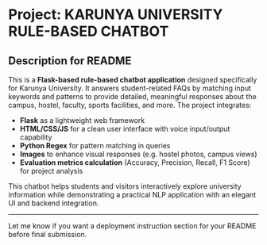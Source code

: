 # Project: KARUNYA UNIVERSITY RULE-BASED CHATBOT

## Description for README

This is a **Flask-based rule-based chatbot application** designed specifically for Karunya University. It answers student-related FAQs by matching input keywords and patterns to provide detailed, meaningful responses about the campus, hostel, faculty, sports facilities, and more. The project integrates:

- **Flask** as a lightweight web framework
- **HTML/CSS/JS** for a clean user interface with voice input/output capability
- **Python Regex** for pattern matching in queries
- **Images** to enhance visual responses (e.g. hostel photos, campus views)
- **Evaluation metrics calculation** (Accuracy, Precision, Recall, F1 Score) for project analysis

This chatbot helps students and visitors interactively explore university information while demonstrating a practical NLP application with an elegant UI and backend integration.

---

Let me know if you want a deployment instruction section for your README before final submission.
